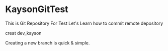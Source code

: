 # KaysonGitTest
This is Git Repository For Test
Let's Learn how to commit remote depository

creat dev_kayson

Creating a new branch is quick & simple.
